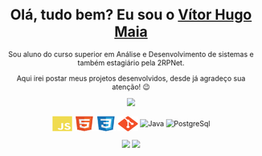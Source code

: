 <div>
  
  <h1 align="center">
    Olá, tudo bem? Eu sou o 
    <a href="https://www.linkedin.com/in/vitorhugo-maia/">Vítor Hugo Maia</a>
  </h1>
  
  <p align="center">
    Sou aluno do curso superior em Análise e Desenvolvimento de sistemas e também estagiário pela 2RPNet.
    </a>  
  </p>
  
  <p align="center">
    Aqui irei postar meus projetos desenvolvidos, desde já agradeço sua atenção! 😉️
  </p>
  
</div>

<div align="center">
  <a href="https://github.com/VitorHmaia">
    <img height="150em" src="https://github-readme-stats.vercel.app/api/top-langs/?username=VitorHmaia&theme=dracula&hide_border=false&&layout=compact"/>
  </a>
</div>

<div align="center" valign="top"><br>
  <img align="center" alt="Js" height="30" width="40" src="https://raw.githubusercontent.com/devicons/devicon/master/icons/javascript/javascript-plain.svg">
  <img align="center" alt="HTML" height="30" width="40" src="https://raw.githubusercontent.com/devicons/devicon/master/icons/html5/html5-original.svg">
  <img align="center" alt="CSS" height="30" width="40" src="https://raw.githubusercontent.com/devicons/devicon/master/icons/css3/css3-original.svg">
  <img align="center" alt="git" height="30" width="40" src="https://raw.githubusercontent.com/devicons/devicon/master/icons/git/git-original.svg">
  <img align="center" alt="Java" height="30" width="40" src="https://cdn.jsdelivr.net/gh/devicons/devicon/icons/java/java-original.svg">
  <img align="center" alt="PostgreSql" height="30" width="40" src="https://cdn.jsdelivr.net/gh/devicons/devicon/icons/postgresql/postgresql-original.svg">
</div><br>

<div align="center">
  <a href="https://www.linkedin.com/in/vitorhugo-maia/" target="_blank"><img src="https://img.shields.io/badge/-LinkedIn-%230077B5?style=for-the-badge&logo=linkedin&logoColor=white" target="_blank"></a> 
  <a href="mailto:vitor.maia51@gmail.com"><img src="https://img.shields.io/badge/-Gmail-%23333?style=for-the-badge&logo=gmail&logoColor=white" target="_blank"></a>
</div>

<div align="center">
</div>
